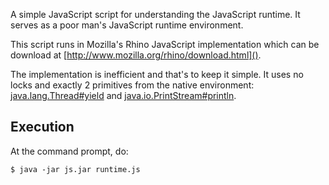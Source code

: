 A simple JavaScript script for understanding the JavaScript runtime.
It serves as a poor man's JavaScript runtime environment.

This script runs in Mozilla's Rhino JavaScript implementation which
can be download at [http://www.mozilla.org/rhino/download.html]().

The implementation is inefficient and that's to keep it simple.  It
uses no locks and exactly 2 primitives from the native environment:
[java.lang.Thread#yield][1] and [java.io.PrintStream#println][2].

[1]: http://download.oracle.com/javase/6/docs/api/java/lang/Thread.html#yield()
[2]: http://download.oracle.com/javase/6/docs/api/java/io/PrintStream.html#println(java.lang.Object)

Execution
---------

At the command prompt, do:

    $ java -jar js.jar runtime.js
